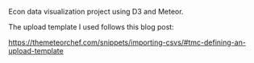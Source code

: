 Econ data visualization project using D3 and Meteor.

The upload template I used follows this blog post:

https://themeteorchef.com/snippets/importing-csvs/#tmc-defining-an-upload-template
